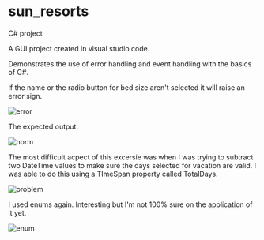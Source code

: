 # sun_resorts
C# project

A GUI project created in visual studio code. 

Demonstrates the use of error handling and event handling with the basics of C#.

If the name or the radio button for bed size aren't selected it will raise an error sign.

![error](https://user-images.githubusercontent.com/21102595/156274611-fcca385d-7c81-46d3-a919-34ecee8c5e87.PNG)

The expected output.

![norm](https://user-images.githubusercontent.com/21102595/156274697-93b02927-89d5-46c6-8539-3a1007dfc9cd.PNG)

The most difficult acpect of this excersie was when I was trying to subtract two DateTime values to make sure 
the days selected for vacation are valid. I was able to do this using a TImeSpan property called TotalDays.

![problem](https://user-images.githubusercontent.com/21102595/156275870-642a156a-95dc-4937-aeec-6affa43cbdac.PNG)

I used enums again. Interesting but I'm not 100% sure on the application of it yet.

![enum](https://user-images.githubusercontent.com/21102595/156276508-cd72709d-db53-4109-a436-68b4d02842ad.PNG)
